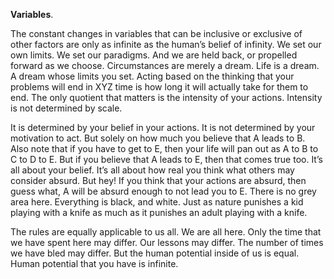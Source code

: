 **Variables**.

The constant changes in variables that can be inclusive or exclusive of other factors are only as infinite as the human’s belief of infinity. We set our own limits. We set our paradigms. And we are held back, or propelled forward as we choose. Circumstances are merely a dream. Life is a dream. A dream whose limits you set. Acting based on the thinking that your problems will end in XYZ time is how long it will actually take for them to end. The only quotient that matters is the intensity of your actions. Intensity is not determined by scale.

It is determined by your belief in your actions. It is not determined by your motivation to act. But solely on how much you believe that A leads to B. Also note that if you have to get to E, then your life will pan out as A to B to C to D to E. But if you believe that A leads to E, then that comes true too. It’s all about your belief. It’s all about how real you think what others may consider absurd. But hey! If you think that your actions are absurd, then guess what, A will be absurd enough to not lead you to E. There is no grey area here. Everything is black, and white. Just as nature punishes a kid playing with a knife as much as it punishes an adult playing with a knife.

The rules are equally applicable to us all. We are all here. Only the time that we have spent here may differ. Our lessons may differ. The number of times we have bled may differ. But the human potential inside of us is equal. Human potential that you have is infinite.

